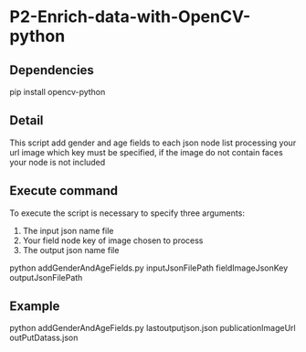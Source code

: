 # P2-Enrich-data-with-OpenCV-python

## Dependencies

pip install opencv-python

## Detail

This script add gender and age fields to each json node list processing your url image which key must be specified, if the image do not contain faces your node is not included

## Execute command

To execute the script is necessary to specify three arguments:
1. The input json name file
2. Your field node key of image chosen to process
3. The output json name file 

python addGenderAndAgeFields.py inputJsonFilePath fieldImageJsonKey outputJsonFilePath 

## Example
python addGenderAndAgeFields.py lastoutputjson.json publicationImageUrl outPutDatass.json


